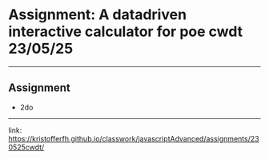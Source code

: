 # Assignment: A datadriven interactive calculator for poe cwdt 23/05/25

---
## Assignment
* 2do
---
link: https://kristofferfh.github.io/classwork/javascriptAdvanced/assignments/230525cwdt/